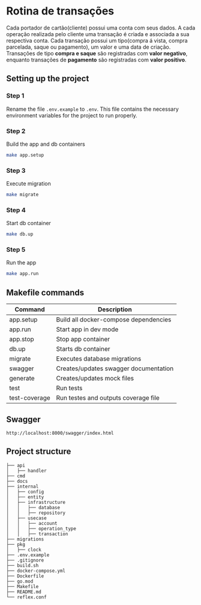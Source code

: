 # Rotina de transações
Cada portador de cartão(cliente) possui uma conta com seus dados. A cada operação realizada pelo cliente
uma transação é criada e associada a sua respectiva conta. Cada transação possui um tipo(compra á vista, compra parcelada, saque ou pagamento),
 um valor e uma data de criação. Transações de tipo **compra e saque** são registradas com **valor negativo**, enquanto transações de **pagamento** são registradas 
com **valor positivo**. 

## Setting up the project

### Step 1
Rename the file `.env.example` to `.env`. This file contains the necessary environment variables for the project to run properly.

### Step 2
Build the app and db containers

```sh 
make app.setup
```

### Step 3
Execute migration

```sh 
make migrate
```

### Step 4
Start db container

```sh 
make db.up
```

### Step 5
Run the app

```sh 
make app.run
```

## Makefile commands

| Command   | Description |
|-----------|-------------|
| app.setup | Build all docker-compose dependencies|
| app.run   | Start app in dev mode|
| app.stop  | Stop app container|
| db.up     | Starts db container|
| migrate   | Executes database migrations|
| swagger   | Creates/updates swagger documentation|
| generate  | Creates/updates mock files|
| test | Run tests|
| test-coverage| Run testes and outputs coverage file|

## Swagger
```
http://localhost:8000/swagger/index.html
```

## Project structure

```
├── api
│   ├── handler
├── cmd
├── docs
├── internal
│   ├── config
│   ├── entity
│   ├── infrastructure
│   │   ├── database
│   │   ├── repository
│   ├── usecase
│   │   ├── account
│   │   ├── operation_type
│   │   ├── transaction
├── migrations
├── pkg
│   ├── clock
├── .env.example
├── .gitignore
├── build.sh
├── docker-compose.yml
├── Dockerfile
├── go.mod
├── Makefile
├── README.md
└── reflex.conf
```
